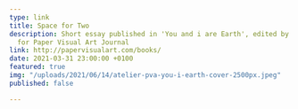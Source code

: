 ```yaml
---
type: link
title: Space for Two
description: Short essay published in 'You and i are Earth', edited by Fergus Feehily
  for Paper Visual Art Journal
link: http://papervisualart.com/books/
date: 2021-03-31 23:00:00 +0100
featured: true
img: "/uploads/2021/06/14/atelier-pva-you-i-earth-cover-2500px.jpeg"
published: false

---
```

